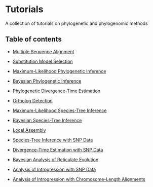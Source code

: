 # Tutorials

A collection of tutorials on phylogenetic and phylogenomic methods


## Table of contents

* [Multiple Sequence Alignment](multiple_sequence_alignment/README.md)

* [Substitution Model Selection](substitution_model_selection/README.md)

* [Maximum-Likelihood Phylogenetic Inference](ml_phylogeny_inference/README.md)

* [Bayesian Phylogenetic Inference](bayesian_phylogeny_inference/README.md)

* [Phylogenetic Divergence-Time Estimation](divergence_time_estimation/README.md)

* [Ortholog Detection](ortholog_detection/README.md)

* [Maximum-Likelihood Species-Tree Inference](ml_species_tree_inference/README.md)

* [Bayesian Species-Tree Inference](bayesian_species_tree_inference/README.md)

* [Local Assembly](local_assembly/README.md)

* [Species-Tree Inference with SNP Data](species_tree_inference_with_snp_data/README.md)

* [Divergence-Time Estimation with SNP Data](divergence_time_estimation_with_snp_data/README.md)

* [Bayesian Analysis of Reticulate Evolution](bayesian_analysis_of_reticulate_evolution/README.md) <!-- inprogress -->

* [Analysis of Introgression with SNP Data](analysis_of_introgression_with_snp_data/README.md) <!-- D-Statistics, Phasing, TWISST, plots for alleles fixed between parents, Improving phasing based on parents -->

* [Analysis of Introgression with Chromosome-Length Alignments](analysis_of_introgression_with_chromosome_length_alignments/README.md) <!-- Saguaro, Phi-Test, c-genie, Sliding-window BEAST2 analyses -->

